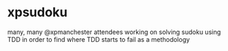 # xpsudoku

many, many @xpmanchester attendees working on solving sudoku using TDD in order to find where TDD starts to fail as a methodology
